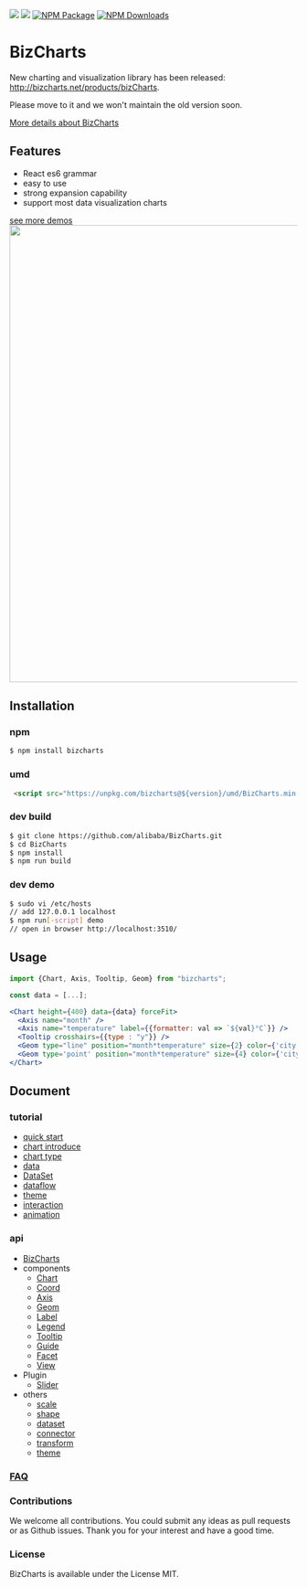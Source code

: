 ![](https://img.shields.io/badge/language-react-red.svg)  ![](https://img.shields.io/badge/license-MIT-000000.svg)  [![NPM Package](https://img.shields.io/npm/v/bizcharts.svg)](https://www.npmjs.com/package/bizcharts) [![NPM Downloads](https://img.shields.io/npm/dm/bizcharts.svg)](https://npmjs.org/package/bizcharts)

# BizCharts

New charting and visualization library has been released: http://bizcharts.net/products/bizCharts.

Please move to it and we won't maintain the old version soon.

[More details about BizCharts](http://bizcharts.net/index)

## Features
- React es6 grammar
- easy to use
- strong expansion capability
- support most data visualization charts

[see more demos](http://bizcharts.net/products/bizCharts/demo)
<img src="https://user-images.githubusercontent.com/6628666/33157917-b970a70c-d040-11e7-9601-b1da1dbe26ab.png" width="800">

## Installation

### npm
```sh
$ npm install bizcharts
```

### umd
```html
 <script src="https://unpkg.com/bizcharts@${version}/umd/BizCharts.min.js"></script>
```

### dev build
```sh
$ git clone https://github.com/alibaba/BizCharts.git
$ cd BizCharts
$ npm install
$ npm run build
```

### dev demo

```sh
$ sudo vi /etc/hosts
// add 127.0.0.1 localhost
$ npm run[-script] demo
// open in browser http://localhost:3510/
```

## Usage
```jsx
import {Chart, Axis, Tooltip, Geom} from "bizcharts";

const data = [...];

<Chart height={400} data={data} forceFit>
  <Axis name="month" />
  <Axis name="temperature" label={{formatter: val => `${val}°C`}} />
  <Tooltip crosshairs={{type : "y"}} />
  <Geom type="line" position="month*temperature" size={2} color={'city'} />
  <Geom type='point' position="month*temperature" size={4} color={'city'} />
</Chart>
```

## Document
### tutorial
- [quick start](http://bizcharts.net/products/bizCharts/docs/start)
- [chart introduce](http://bizcharts.net/products/bizCharts/docs/chart)
- [chart type](http://bizcharts.net/products/bizCharts/docs/chartType)
- [data](http://bizcharts.net/products/bizCharts/docs/data)
- [DataSet](http://bizcharts.net/products/bizCharts/docs/dataset)
- [dataflow](http://bizcharts.net/products/bizCharts/docs/dataflow)
- [theme](http://bizcharts.net/products/bizCharts/docs/theme)
- [interaction](http://bizcharts.net/products/bizCharts/docs/interaction)
- [animation](http://bizcharts.net/products/bizCharts/docs/animate)

### api
- [BizCharts](http://bizcharts.net/products/bizCharts/api/bizcharts)
- components
  - [Chart](http://bizcharts.net/products/bizCharts/api/chart)
  - [Coord](http://bizcharts.net/products/bizCharts/api/coord)
  - [Axis](http://bizcharts.net/products/bizCharts/api/axis)
  - [Geom](http://bizcharts.net/products/bizCharts/api/geom)
  - [Label](http://bizcharts.net/products/bizCharts/api/label)
  - [Legend](http://bizcharts.net/products/bizCharts/api/legend)
  - [Tooltip](http://bizcharts.net/products/bizCharts/api/tooltip)
  - [Guide](http://bizcharts.net/products/bizCharts/api/guide)
  - [Facet](http://bizcharts.net/products/bizCharts/api/facet)
  - [View](http://bizcharts.net/products/bizCharts/api/view)
- Plugin
  - [Slider](http://bizcharts.net/products/bizCharts/api/sliderPlugin)
- others
  - [scale](http://bizcharts.net/products/bizCharts/api/scale)
  - [shape](http://bizcharts.net/products/bizCharts/api/shape)
  - [dataset](http://bizcharts.net/products/bizCharts/api/dataset)
  - [connector](http://bizcharts.net/products/bizCharts/api/connector)
  - [transform](http://bizcharts.net/products/bizCharts/api/transform)
  - [theme](http://bizcharts.net/products/bizCharts/api/theme)

### [FAQ](http://bizcharts.net/products/bizCharts/docs/qa)

### Contributions
We welcome all contributions. You could submit any ideas as pull requests or as Github issues. Thank you for your interest and have a good time.

### License
BizCharts is available under the License MIT.
